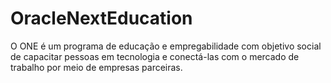 # OracleNextEducation
O ONE é um programa de educação e empregabilidade com objetivo social de capacitar pessoas em tecnologia e conectá-las com o mercado de trabalho por meio de empresas parceiras.
